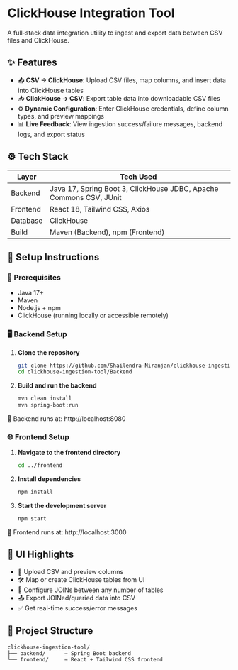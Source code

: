 # ClickHouse Integration Tool

A full-stack data integration utility to ingest and export data between CSV files and ClickHouse.

## ✨ Features

- 📤 **CSV → ClickHouse**: Upload CSV files, map columns, and insert data into ClickHouse tables
- 📥 **ClickHouse → CSV**: Export table data   into downloadable CSV files
- ⚙️ **Dynamic Configuration**: Enter ClickHouse credentials, define column types, and preview mappings
- 📊 **Live Feedback**: View ingestion success/failure messages, backend logs, and export status

## ⚙️ Tech Stack

| Layer     | Tech Used                                      |
|-----------|------------------------------------------------|
| Backend   | Java 17, Spring Boot 3, ClickHouse JDBC, Apache Commons CSV, JUnit |
| Frontend  | React 18, Tailwind CSS, Axios                  |
| Database  | ClickHouse                                     |
| Build     | Maven (Backend), npm (Frontend)                |

## 🚀 Setup Instructions

### 🧩 Prerequisites

- Java 17+
- Maven
- Node.js + npm
- ClickHouse (running locally or accessible remotely)

### 🖥️ Backend Setup

1. **Clone the repository**
   ```bash
   git clone https://github.com/Shailendra-Niranjan/clickhouse-ingestion-tool.git
   cd clickhouse-ingestion-tool/Backend
   ```

2. **Build and run the backend**
   ```bash
   mvn clean install
   mvn spring-boot:run
   ```

📍 Backend runs at: http://localhost:8080

### 🌐 Frontend Setup

1. **Navigate to the frontend directory**
   ```bash
   cd ../frontend
   ```

2. **Install dependencies**
   ```bash
   npm install
   ```

3. **Start the development server**
   ```bash
   npm start
   ```

📍 Frontend runs at: http://localhost:3000

## 📸 UI Highlights

- 🔼 Upload CSV and preview columns
- 🛠️ Map or create ClickHouse tables from UI
- 🔗 Configure JOINs between any number of tables
- 📤 Export JOINed/queried data into CSV
- ✅ Get real-time success/error messages

## 📁 Project Structure

```
clickhouse-ingestion-tool/
├── backend/      → Spring Boot backend
└── frontend/     → React + Tailwind CSS frontend
```
